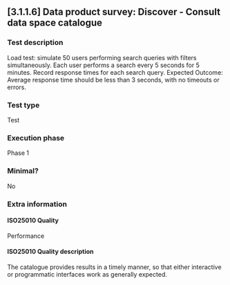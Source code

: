 
## [3.1.1.6] Data product survey: Discover - Consult data space catalogue
 
### Test description
Load test: simulate 50 users performing search queries with filters simultaneously. Each user performs a search every 5 seconds for 5 minutes. Record response times for each search query. Expected Outcome: Average response time should be less than 3 seconds, with no timeouts or errors.
 
### Test type
Test
 
### Execution phase
Phase 1
 
### Minimal?
No
 
### Extra information
#### ISO25010 Quality
Performance
#### ISO25010 Quality description
The catalogue provides results in a timely manner, so that either interactive or programmatic interfaces work as generally expected.
    
